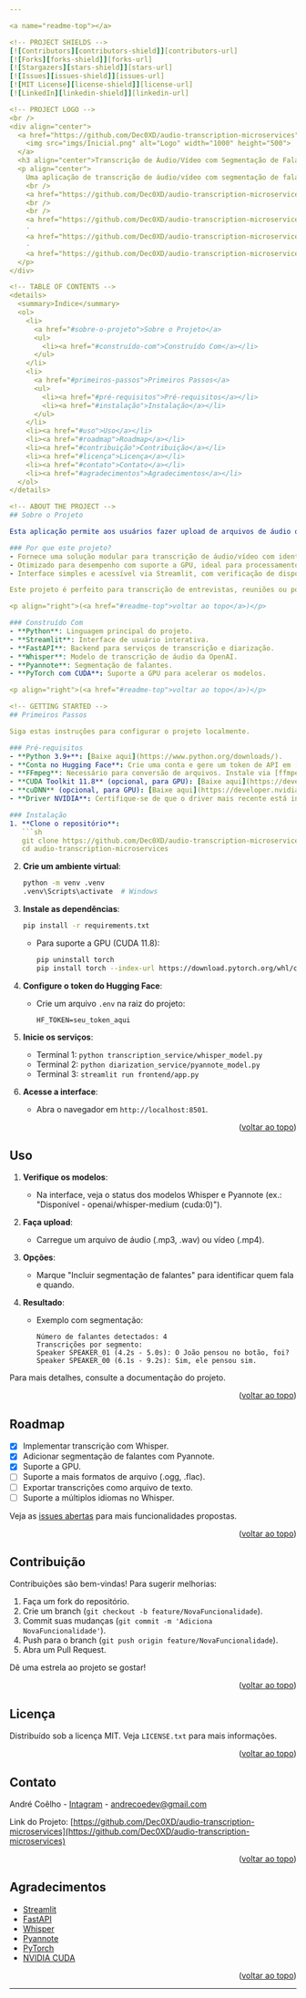```yaml
---

<a name="readme-top"></a>

<!-- PROJECT SHIELDS -->
[![Contributors][contributors-shield]][contributors-url]
[![Forks][forks-shield]][forks-url]
[![Stargazers][stars-shield]][stars-url]
[![Issues][issues-shield]][issues-url]
[![MIT License][license-shield]][license-url]
[![LinkedIn][linkedin-shield]][linkedin-url]

<!-- PROJECT LOGO -->
<br />
<div align="center">
  <a href="https://github.com/Dec0XD/audio-transcription-microservices">
    <img src="imgs/Inicial.png" alt="Logo" width="1000" height="500">
  </a>
  <h3 align="center">Transcrição de Áudio/Vídeo com Segmentação de Falantes</h3>
  <p align="center">
    Uma aplicação de transcrição de áudio/vídeo com segmentação de falantes, usando uma arquitetura de microserviços com Streamlit, FastAPI, Whisper e Pyannote, otimizada para execução local com suporte a GPU.
    <br />
    <a href="https://github.com/Dec0XD/audio-transcription-microservices"><strong>Explore a documentação »</strong></a>
    <br />
    <br />
    <a href="https://github.com/Dec0XD/audio-transcription-microservices">Ver Demonstração</a>
    ·
    <a href="https://github.com/Dec0XD/audio-transcription-microservices/issues">Reportar Bug</a>
    ·
    <a href="https://github.com/Dec0XD/audio-transcription-microservices/issues">Solicitar Funcionalidade</a>
  </p>
</div>

<!-- TABLE OF CONTENTS -->
<details>
  <summary>Índice</summary>
  <ol>
    <li>
      <a href="#sobre-o-projeto">Sobre o Projeto</a>
      <ul>
        <li><a href="#construído-com">Construído Com</a></li>
      </ul>
    </li>
    <li>
      <a href="#primeiros-passos">Primeiros Passos</a>
      <ul>
        <li><a href="#pré-requisitos">Pré-requisitos</a></li>
        <li><a href="#instalação">Instalação</a></li>
      </ul>
    </li>
    <li><a href="#uso">Uso</a></li>
    <li><a href="#roadmap">Roadmap</a></li>
    <li><a href="#contribuição">Contribuição</a></li>
    <li><a href="#licença">Licença</a></li>
    <li><a href="#contato">Contato</a></li>
    <li><a href="#agradecimentos">Agradecimentos</a></li>
  </ol>
</details>

<!-- ABOUT THE PROJECT -->
## Sobre o Projeto

Esta aplicação permite aos usuários fazer upload de arquivos de áudio ou vídeo, convertê-los para o formato .wav, transcrevê-los usando o modelo Whisper da OpenAI e, opcionalmente, segmentar os falantes com o Pyannote. Construída com uma arquitetura de microserviços, ela separa a lógica de transcrição e diarização em serviços distintos, utilizando FastAPI para os endpoints e Streamlit para uma interface de usuário intuitiva. O projeto é executado localmente em Python, com suporte otimizado para GPUs NVIDIA (ex.: RTX 3060), aproveitando CUDA para acelerar o processamento.

### Por que este projeto?
- Fornece uma solução modular para transcrição de áudio/vídeo com identificação de falantes.
- Otimizado para desempenho com suporte a GPU, ideal para processamentos mais rápidos.
- Interface simples e acessível via Streamlit, com verificação de disponibilidade dos modelos.

Este projeto é perfeito para transcrição de entrevistas, reuniões ou podcasts, oferecendo flexibilidade e desempenho.

<p align="right">(<a href="#readme-top">voltar ao topo</a>)</p>

### Construído Com
- **Python**: Linguagem principal do projeto.
- **Streamlit**: Interface de usuário interativa.
- **FastAPI**: Backend para serviços de transcrição e diarização.
- **Whisper**: Modelo de transcrição de áudio da OpenAI.
- **Pyannote**: Segmentação de falantes.
- **PyTorch com CUDA**: Suporte a GPU para acelerar os modelos.

<p align="right">(<a href="#readme-top">voltar ao topo</a>)</p>

<!-- GETTING STARTED -->
## Primeiros Passos

Siga estas instruções para configurar o projeto localmente.

### Pré-requisitos
- **Python 3.9+**: [Baixe aqui](https://www.python.org/downloads/).
- **Conta no Hugging Face**: Crie uma conta e gere um token de API em [Hugging Face](https://huggingface.co/settings/tokens).
- **FFmpeg**: Necessário para conversão de arquivos. Instale via [ffmpeg.org](https://ffmpeg.org/download.html) e adicione ao PATH.
- **CUDA Toolkit 11.8** (opcional, para GPU): [Baixe aqui](https://developer.nvidia.com/cuda-11-8-0-download-archive) se usar uma GPU NVIDIA.
- **cuDNN** (opcional, para GPU): [Baixe aqui](https://developer.nvidia.com/cudnn) e configure com CUDA 11.8.
- **Driver NVIDIA**: Certifique-se de que o driver mais recente está instalado.

### Instalação
1. **Clone o repositório**:
   ```sh
   git clone https://github.com/Dec0XD/audio-transcription-microservices.git
   cd audio-transcription-microservices
   ```

2. **Crie um ambiente virtual**:
   ```sh
   python -m venv .venv
   .venv\Scripts\activate  # Windows
   ```

3. **Instale as dependências**:
   ```sh
   pip install -r requirements.txt
   ```
   - Para suporte a GPU (CUDA 11.8):
     ```sh
     pip uninstall torch
     pip install torch --index-url https://download.pytorch.org/whl/cu118
     ```

4. **Configure o token do Hugging Face**:
   - Crie um arquivo `.env` na raiz do projeto:
     ```text
     HF_TOKEN=seu_token_aqui
     ```

5. **Inicie os serviços**:
   - Terminal 1: `python transcription_service/whisper_model.py`
   - Terminal 2: `python diarization_service/pyannote_model.py`
   - Terminal 3: `streamlit run frontend/app.py`

6. **Acesse a interface**:
   - Abra o navegador em `http://localhost:8501`.

<p align="right">(<a href="#readme-top">voltar ao topo</a>)</p>

<!-- USAGE EXAMPLES -->
## Uso

1. **Verifique os modelos**:
   - Na interface, veja o status dos modelos Whisper e Pyannote (ex.: "Disponível - openai/whisper-medium (cuda:0)").

2. **Faça upload**:
   - Carregue um arquivo de áudio (.mp3, .wav) ou vídeo (.mp4).

3. **Opções**:
   - Marque "Incluir segmentação de falantes" para identificar quem fala e quando.

4. **Resultado**:
   - Exemplo com segmentação:
     ```
     Número de falantes detectados: 4
     Transcrições por segmento:
     Speaker SPEAKER_01 (4.2s - 5.0s): O João pensou no botão, foi?
     Speaker SPEAKER_00 (6.1s - 9.2s): Sim, ele pensou sim.
     ```

Para mais detalhes, consulte a documentação do projeto.

<p align="right">(<a href="#readme-top">voltar ao topo</a>)</p>

<!-- ROADMAP -->
## Roadmap
- [x] Implementar transcrição com Whisper.
- [x] Adicionar segmentação de falantes com Pyannote.
- [x] Suporte a GPU.
- [ ] Suporte a mais formatos de arquivo (.ogg, .flac).
- [ ] Exportar transcrições como arquivo de texto.
- [ ] Suporte a múltiplos idiomas no Whisper.

Veja as [issues abertas](https://github.com/Dec0XD/audio-transcription-microservices/issues) para mais funcionalidades propostas.

<p align="right">(<a href="#readme-top">voltar ao topo</a>)</p>

<!-- CONTRIBUTING -->
## Contribuição

Contribuições são bem-vindas! Para sugerir melhorias:
1. Faça um fork do repositório.
2. Crie um branch (`git checkout -b feature/NovaFuncionalidade`).
3. Commit suas mudanças (`git commit -m 'Adiciona NovaFuncionalidade'`).
4. Push para o branch (`git push origin feature/NovaFuncionalidade`).
5. Abra um Pull Request.

Dê uma estrela ao projeto se gostar!

<p align="right">(<a href="#readme-top">voltar ao topo</a>)</p>

<!-- LICENSE -->
## Licença

Distribuído sob a licença MIT. Veja `LICENSE.txt` para mais informações.

<p align="right">(<a href="#readme-top">voltar ao topo</a>)</p>

<!-- CONTACT -->
## Contato

André Coêlho - [Intagram](https://www.instagram.com/coelhoandrelucas/) - andrecoedev@gmail.com

Link do Projeto: [https://github.com/Dec0XD/audio-transcription-microservices](https://github.com/Dec0XD/audio-transcription-microservices)

<p align="right">(<a href="#readme-top">voltar ao topo</a>)</p>

<!-- ACKNOWLEDGMENTS -->
## Agradecimentos

- [Streamlit](https://streamlit.io)
- [FastAPI](https://fastapi.tiangolo.com)
- [Whisper](https://huggingface.co/openai)
- [Pyannote](https://huggingface.co/pyannote)
- [PyTorch](https://pytorch.org)
- [NVIDIA CUDA](https://developer.nvidia.com/cuda-toolkit)

<p align="right">(<a href="#readme-top">voltar ao topo</a>)</p>

<!-- MARKDOWN LINKS & IMAGES -->
[contributors-shield]: https://img.shields.io/github/contributors/Dec0XD/audio-transcription-microservices.svg?style=for-the-badge
[contributors-url]: https://github.com/Dec0XD/audio-transcription-microservices/graphs/contributors
[forks-shield]: https://img.shields.io/github/forks/Dec0XD/audio-transcription-microservices.svg?style=for-the-badge
[forks-url]: https://github.com/Dec0XD/audio-transcription-microservices/network/members
[stars-shield]: https://img.shields.io/github/stars/Dec0XD/audio-transcription-microservices.svg?style=for-the-badge
[stars-url]: https://github.com/Dec0XD/audio-transcription-microservices/stargazers
[issues-shield]: https://img.shields.io/github/issues/Dec0XD/audio-transcription-microservices.svg?style=for-the-badge
[issues-url]: https://github.com/Dec0XD/audio-transcription-microservices/issues
[license-shield]: https://img.shields.io/github/license/Dec0XD/audio-transcription-microservices.svg?style=for-the-badge
[license-url]: https://github.com/Dec0XD/audio-transcription-microservices/blob/master/LICENSE.txt
[linkedin-shield]: https://img.shields.io/badge/-LinkedIn-black.svg?style=for-the-badge&logo=linkedin&colorB=555
[linkedin-url]: https://www.linkedin.com/in/andré-coêlho-b55b0622a/

---
```

